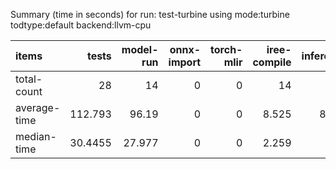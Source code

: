 Summary (time in seconds) for run: test-turbine using mode:turbine todtype:default backend:llvm-cpu

| items        |    tests |   model-run |   onnx-import |   torch-mlir |   iree-compile |   inference |
|:-------------|---------:|------------:|--------------:|-------------:|---------------:|------------:|
| total-count  |  28      |      14     |             0 |            0 |         14     |       3     |
| average-time | 112.793  |      96.19  |             0 |            0 |          8.525 |       8.078 |
| median-time  |  30.4455 |      27.977 |             0 |            0 |          2.259 |       0.21  |
